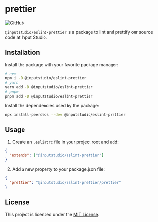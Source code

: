 # prettier

![GitHub](https://img.shields.io/github/license/inputstudio/eslint-prettier)

`@inputstudio/eslint-prettier` is a package to lint and prettify our source code at Input Studio.

## Installation

Install the package with your favorite package manager:

```bash
# npm
npm i -D @inputstudio/eslint-prettier
# yarn
yarn add -D @inputstudio/eslint-prettier
# pnpm
pnpm add -D @inputstudio/eslint-prettier
```

Install the dependencies used by the package:

```bash
npx install-peerdeps --dev @inputstudio/eslint-prettier
```

## Usage

1. Create an `.eslintrc` file in your project root and add:

```json
{
  "extends": ["@inputstudio/eslint-prettier"]
}
```

2. Add a new property to your package.json file:

```json
{
  "prettier": "@inputstudio/eslint-prettier/prettier"
}
```

## License

This project is licensed under the [MIT License](./LICENSE).
